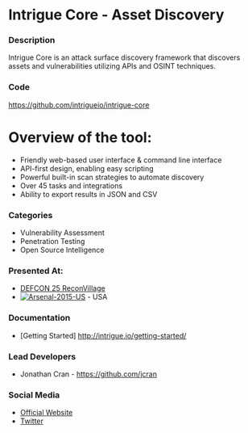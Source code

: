 # Intrigue Core - Asset Discovery

### Description
Intrigue Core is an attack surface discovery framework that discovers assets and vulnerabilities utilizing APIs and OSINT techniques.

### Code
https://github.com/intrigueio/intrigue-core

# Overview of the tool:
* Friendly web-based user interface & command line interface
* API-first design, enabling easy scripting
* Powerful built-in scan strategies to automate discovery
* Over 45 tasks and integrations
* Ability to export results in JSON and CSV

### Categories
* Vulnerability Assessment
* Penetration Testing
* Open Source Intelligence

### Presented At:
* [DEFCON 25 ReconVillage](http://reconvillage.org/attack-surface-discovery-with-intrigue/)
* [![Arsenal-2015-US](https://www.toolswatch.org/badges/arsenal/2015.svg)](https://www.blackhat.com/us-15/arsenal.html#intrigue) - USA

### Documentation
 * [Getting Started] http://intrigue.io/getting-started/

### Lead Developers
* Jonathan Cran - https://github.com/jcran

### Social Media
* [Official Website](https://intrigue.io/)
* [Twitter](https://twitter.com/intrigueio)
